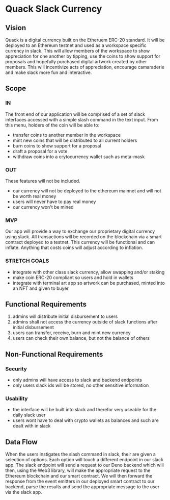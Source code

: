 # Quack Slack Currency

## Vision

Quack is a digital currency built on the Etheruem ERC-20 standard. It will be deployed to an Ethereum testnet and used as a workspace specific currency in slack. This will allow members of the workspace to show appreciation for one another by tipping, use the coins to show support for proposals and hopefully purchased digital artwork created by other members. This will incentivize acts of appreciation, encourage camaraderie and make slack more fun and interactive.

## Scope

### IN

The front end of our application will be comprised of a set of slack interfaces accessed with a simple slash command in the text input. From this menu, holders of the coin will be able to:

-   transfer coins to another member in the workspace
-   mint new coins that will be distributed to all current holders
-   burn coins to show support for a proposal
-   draft a proposal for a vote
-   withdraw coins into a crytocurrency wallet such as meta-mask

### OUT

These features will not be included.

-   our currency will not be deployed to the ethereum mainnet and will not be worth real money
-   users will never have to pay real money
-   our currency won't be mined

### MVP

Our app will provide a way to exchange our proprietary digital currency using slack. All transactions will be recorded on the blockchain via a smart contract deployed to a testnet. This currency will be functional and can inflate. Anything that costs coins will adjust according to inflation.

### STRETCH GOALS

-   integrate with other class slack currency, allow swapping and/or staking
-   make coin ERC-20 compliant so users and hold in wallets
-   integrate with terminal art app so artwork can be purchased, minted into an NFT and given to buyer

## Functional Requirements

1. admins will distribute initial disbursement to users
2. admins shall not access the currency outside of slack functions after initial disbursement
3. users can transfer, receive, burn and mint new currency
4. users can check their own balance, but not the balance of others

## Non-Functional Requirements

### Security

-   only admins will have access to slack and backend endpoints
-   only users slack ids will be stored, no other sensitive information

### Usability

-   the interface will be built into slack and therefor very useable for the daily slack user
-   users wont have to deal with crypto wallets as balances and such are dealt with in slack

## Data Flow

When the users instigates the slash command in slack, their are given a selection of options. Each option will touch a different endpoint in our slack app. The slack endpoint will send a request to our Deno backend which will then, using the Web3 library, will make the appropriate request to the Ethereum blockchain and our smart contract. We will then forward the response from the event emitters in our deployed smart contract to our backend, parse the results and send the appropriate message to the user via the slack app.

